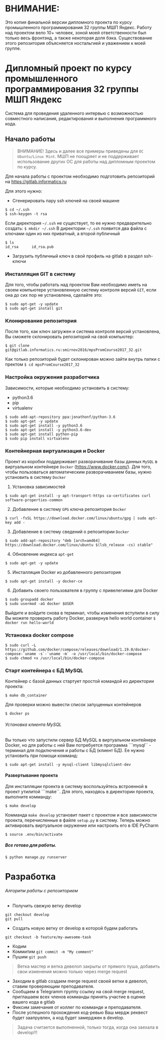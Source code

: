 # ВНИМАНИЕ: 
Это копия финальной версии дипломного проекта по курсу промышленного программирования 32 группы МШП Яндекс. Работу над проектом вело 10+ человек, зоной моей ответственности был только весь фронтэнд, а также некоторая доля бэка. Существование этого репозитория объясняется ностальгией и уважением к моей группе.

# Дипломный проект по курсу промышленного программирования 32 группы МШП Яндекс

Система для проведения удаленного интервью с возможностью совместного
написания, редактирования и выполнения программного кода.

## Начало работы
> ВНИМАНИЕ! Здесь и далее все примеры приведены для ```OC Ubuntu/Linux Mint```. МШП не поощряет и не поддерживает использование других ОС для работы над дипломным проектом по курсу.

Для начала работы с проектом необходимо подготовить репозиторий
на https://gitlab.informatics.ru

Для этого нужно:
* Сгенерировать пару ssh ключей на своей машине

```
$ cd ~/.ssh
$ ssh-keygen -t rsa
```

Если директория ```~/.ssh``` не существует, то ее нужно предварительно
создать: ```$ mkdir ~/.ssh```
В директории ```~/.ssh``` появится два файла с ключами
один из них приватный, а второй публичный
```
$ ls
id_rsa      id_rsa.pub
```
* Загрузить публичный ключ в свой профиль на gitlab в раздел ssh-ключи

### Инсталляция GIT в систему
Для того, чтобы работать над проектом Вам необходимо иметь на своем компьютере установленную систему контроля версий ```GIT```,
если она до сих пор не установлена, сделайте это:
```
$ sudo apt-get -y update
$ sudo apt-get install git
```

### Клонирование репозитория
После того, как ключ загружен и система контроля версий установлена, Вы сможете склонировать репозиторий на свой компьютер:

 ```
 $ git clone git@gitlab.informatics.ru:smirnov2016/mpsPromCourse2017_32.git
 ```
 Как только репозиторий будет склонирован можно зайти внутрь папки с пректом ```$ cd mpsPromCourse2017_32```

### Настройка окружения разработчика
Зависимости, которые необходимо установить в систему:
* python3.6
* pip
* virtualenv

```
$ sudo add-apt-repository ppa:jonathonf/python-3.6
$ sudo apt-get -y update
$ sudo apt-get install -y python3.6
$ sudo apt-get install -y python3.6-dev
$ sudo apt-get install python-pip
$ sudo pip install virtualenv
```

### Контейнерная виртуализация и Docker
Проект из коробки поддерживает разворачивание базы данных ```MySQL``` в виртуальном контейнере ```Docker``` (https://www.docker.com/).
Для того, чтобы пользоваться автоматическим разворачиванием базы, нужно установить в систему ```Docker```
1.  Установка зависимостей

```
$ sudo apt-get install -y apt-transport-https ca-certificates curl software-properties-common
```

2. Добавление в систему ```GPG``` ключа репозитория ```Docker```

```
$ curl -fsSL https://download.docker.com/linux/ubuntu/gpg | sudo apt-key add -
```

3. Добавление в систему сведений о репозитории ```Docker```

```
$ sudo add-apt-repository "deb [arch=amd64] https://download.docker.com/linux/ubuntu $(lsb_release -cs) stable"
```

4. Обновление индекса ```apt-get```

```
$ sudo apt-get -y update
```

5. Инсталляция Docker из добавленного репозитория

```
$ sudo apt-get install -y docker-ce
```

6. Добавить своего пользователя в группу с привелегиями для Docker

```
$ sudo groupadd docker
$ sudo usermod -aG docker $USER
```

Выйдите и войдите снова в терминал, чтобы изменения вступили в силу
Вы можете проверить работу Docker, развернув hello world container ```$ docker run hello-world```

### Установка docker compose
```
$ sudo curl -L https://github.com/docker/compose/releases/download/1.19.0/docker-compose-`uname -s`-`uname -m` -o /usr/local/bin/docker-compose
$ sudo chmod +x /usr/local/bin/docker-compose
```

### Старт контейнера с БД MySQL
Контейнер с базой данных стартует простой командой из директории проекта:
```
$ make db_container
```
Для проверки можно вывести список запущенных контейнеров
```
$ docker ps
```

###### Установка клиента MySQL
Вы только что запустили сервер БД MySQL в виртуальном контейнере Docker, но для работы с ней Вам потребуется программа ```mysql`` -
терминал для подключения и работы с БД (клиент БД). Ее нужно установить при помощи комманд:
```
$ sudo apt-get install -y mysql-client libmysqlclient-dev
```

#### Развертывание проекта
Для инсталляции проекта в систему воспользуйтесь встроенной в проект утилитой ```make``. Для этого, находясь в директории проекта, выполните комманду:
```
$ make develop
```
Комманда ```make develop``` установит пакет с проектом и все зависимости проекта, перечисленные в файле ```setup.py``` в систему.
Теперь можно активировать виртуальное окружение или настроить его в IDE PyCharm
```
$ source .env/bin/activate
```

##### Все готово для работы.
```
$ python manage.py runserver
```

# Разработка

###### Алгоритм работы с репозиторием
* Получить свежую ветку develop

```
git checkout develop
git pull
```

* Создать новую ветку от develop в которой будем работать

```
git checkout -b feature/my-awesome-task
```

*  Кодим
* Коммитим ```git commit -m "My comment"```
* Пушим ```git push ```

> Ветка мастер и ветка девелоп закрыты от прямого пуша, добавить свои изменения можно только через merge request

* Заходим в gitlab создаем merge request своей ветки в девелоп, ставим проверяющим преподавателя.
* Сообщаем в Telegramm группу ссылку на свой merge request, приглашаем всех членов комманды принять участие в оценке вашего кода в gitlab
* Фиксим замечания от коллег по комманде и преподавателя.
* После успешного прохождения код-ревью Ваш мердж реквест будет заапрувлен, а код будет замерджен в develop.

> Задача считается выполненной, только тогда, когда она заехала в develop!!!
